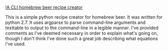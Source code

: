 [!A CLI homebrew beer recipe creator](./recipator_screenshot.png)

This is a simple python recipe creator for homebrew beer. It was written  for
python 2.7. It uses argparse to parse command-line arguments and texttable to
output to the command-line in a legible manner. I've provided comments as I've
deemed necessary in order to explain what's going on, though I don't think I've
done such a great job describing what equations I've used.
